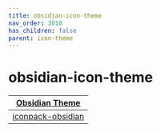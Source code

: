 ```yaml
---
title: obsidian-icon-theme
nav_order: 3010
has_children: false
parent: icon-theme
---
```



# obsidian-icon-theme

| [Obsidian Theme](https://samwhelp.github.io/note-about-theme/read/desktop-theme/themes/obsidian-theme.html) |
| --- |
| [iconpack-obsidian](https://github.com/madmaxms/iconpack-obsidian/) |
